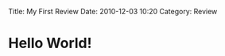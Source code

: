 Title: My First Review
Date: 2010-12-03 10:20
Category: Review

# Hello World!

[//]: # ({% includes plotly/whatever.html %})

